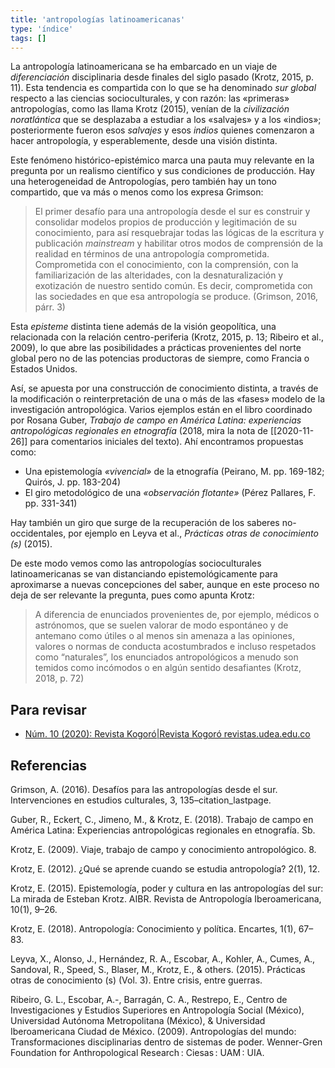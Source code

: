 ```yaml
---
title: 'antropologías latinoamericanas'
type: 'índice'
tags: []
---
```


La antropología latinoamericana se ha embarcado en un viaje de *diferenciación* disciplinaria desde finales del siglo pasado (Krotz, 2015, p. 11). Esta tendencia es compartida con lo que se ha denominado *sur global* respecto a las ciencias socioculturales, y con razón: las «primeras» antropologías, como las llama Krotz (2015), venían de la *civilización noratlántica* que se desplazaba a estudiar a los «salvajes» y a los «indios»; posteriormente fueron esos *salvajes* y esos *indios* quienes comenzaron a hacer antropología, y esperablemente, desde una visión distinta.

Este fenómeno histórico-epistémico marca una pauta muy relevante en la pregunta por un realismo científico y sus condiciones de producción. Hay una heterogeneidad de Antropologías, pero también hay un tono compartido, que va más o menos como los expresa Grimson:

>El primer desafío para una antropología desde el sur es construir y consolidar modelos propios de producción y legitimación de su conocimiento, para así resquebrajar todas las lógicas de la escritura y publicación *mainstream* y habilitar otros modos de comprensión de la realidad en términos de una antropología comprometida. Comprometida con el conocimiento, con la comprensión, con la familiarización de las alteridades, con la desnaturalización y exotización de nuestro sentido común. Es decir, comprometida con las sociedades en que esa antropología se produce. (Grimson, 2016, párr. 3)

Esta *episteme* distinta tiene además de la visión geopolítica, una relacionada con la relación centro-periferia (Krotz, 2015, p. 13; Ribeiro et al., 2009), lo que abre las posibilidades a prácticas provenientes del norte global pero no de las potencias productoras de siempre, como Francia o Estados Unidos.

Así, se apuesta por una construcción de conocimiento distinta, a través de la modificación o reinterpretación de una o más de las «fases» modelo de la investigación antropológica. Varios ejemplos están en el libro coordinado por Rosana Guber, *Trabajo de campo en América Latina: experiencias antropológicas regionales en etnografía* (2018, mira la nota de [[2020-11-26]] para comentarios iniciales del texto). Ahí encontramos propuestas como:

- Una epistemología *«vivencial»* de la etnografía (Peirano, M. pp. 169-182; Quirós, J. pp. 183-204)
- El giro metodológico de una *«observación flotante»* (Pérez Pallares, F. pp. 331-341)

Hay también un giro que surge de la recuperación de los saberes no-occidentales, por ejemplo en Leyva et al., *Prácticas otras de conocimiento (s)* (2015).

De este modo vemos como las antropologías socioculturales latinoamericanas se van distanciando epistemológicamente para aproximarse a nuevas concepciones del saber, aunque en este proceso no deja de ser relevante la pregunta, pues como apunta Krotz: 

>A diferencia de enunciados provenientes de, por ejemplo, médicos o astrónomos, que se suelen valorar de modo espontáneo y de antemano como útiles o al menos sin amenaza a las opiniones, valores o normas de conducta acostumbrados e incluso respetados como “naturales”, los enunciados antropológicos a menudo son temidos como incómodos o en algún sentido desafiantes (Krotz, 2018, p. 72)

## Para revisar

- [Núm. 10 (2020): Revista Kogoró|Revista Kogoró revistas.udea.edu.co](https://revistas.udea.edu.co/index.php/kogoro/issue/current)

## Referencias

Grimson, A. (2016). Desafíos para las antropologías desde el sur. Intervenciones en estudios culturales, 3, 135–citation_lastpage.

Guber, R., Eckert, C., Jimeno, M., & Krotz, E. (2018). Trabajo de campo en América Latina: Experiencias antropológicas regionales en etnografía. Sb.

Krotz, E. (2009). Viaje, trabajo de campo y conocimiento antropológico. 8.

Krotz, E. (2012). ¿Qué se aprende cuando se estudia antropología? 2(1), 12.

Krotz, E. (2015). Epistemología, poder y cultura en las antropologías del sur: La mirada de Esteban Krotz. AIBR. Revista de Antropología Iberoamericana, 10(1), 9–26.

Krotz, E. (2018). Antropología: Conocimiento y política. Encartes, 1(1), 67–83.

Leyva, X., Alonso, J., Hernández, R. A., Escobar, A., Kohler, A., Cumes, A., Sandoval, R., Speed, S., Blaser, M., Krotz, E., & others. (2015). Prácticas otras de conocimiento (s) (Vol. 3). Entre crisis, entre guerras.

Ribeiro, G. L., Escobar, A.-, Barragán, C. A., Restrepo, E., Centro de Investigaciones y Estudios Superiores en Antropología Social (México), Universidad Autónoma Metropolitana (México), & Universidad Iberoamericana Ciudad de México. (2009). Antropologías del mundo: Transformaciones disciplinarias dentro de sistemas de poder. Wenner-Gren Foundation for Anthropological Research : Ciesas : UAM : UIA.
